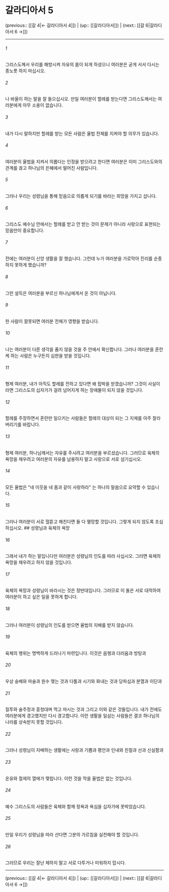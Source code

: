 # 갈라디아서 5

(previous:: [[갈 4|← 갈라디아서 4]]) | (up:: [[갈라디아서]]) | (next:: [[갈 6|갈라디아서 6 →]])

***




###### 1 

그리스도께서 우리를 해방시켜 자유의 몸이 되게 하셨으니 여러분은 굳게 서서 다시는 종노릇 하지 마십시오. 



###### 2 

나 바울이 하는 말을 잘 들으십시오. 만일 여러분이 할례를 받는다면 그리스도께서는 여러분에게 아무 소용이 없습니다. 



###### 3 

내가 다시 말하지만 할례를 받는 모든 사람은 율법 전체를 지켜야 할 의무가 있습니다. 



###### 4 

여러분이 율법을 지켜서 의롭다는 인정을 받으려고 한다면 여러분은 이미 그리스도와의 관계를 끊고 하나님의 은혜에서 떨어진 사람입니다. 



###### 5 

그러나 우리는 성령님을 통해 믿음으로 의롭게 되기를 바라는 희망을 가지고 삽니다. 



###### 6 

그리스도 예수님 안에서는 할례를 받고 안 받는 것이 문제가 아니라 사랑으로 표현되는 믿음만이 중요합니다. 



###### 7 

전에는 여러분이 신앙 생활을 잘 했습니다. 그런데 누가 여러분을 가로막아 진리를 순종하지 못하게 했습니까? 



###### 8 

그런 설득은 여러분을 부르신 하나님에게서 온 것이 아닙니다. 



###### 9 

한 사람이 잘못되면 여러분 전체가 영향을 받습니다. 



###### 10 

나는 여러분이 다른 생각을 품지 않을 것을 주 안에서 확신합니다. 그러나 여러분을 혼란케 하는 사람은 누구든지 심판을 받을 것입니다. 



###### 11 

형제 여러분, 내가 아직도 할례를 전하고 있다면 왜 핍박을 받겠습니까? 그것이 사실이라면 그리스도의 십자가가 걸려 넘어지게 하는 장애물이 되지 않을 것입니다. 



###### 12 

할례를 주장하면서 혼란만 일으키는 사람들은 할례의 대상이 되는 그 지체를 아주 잘라 버리기를 바랍니다. 



###### 13 

형제 여러분, 하나님께서는 자유를 주시려고 여러분을 부르셨습니다. 그러므로 육체의 욕망을 채우려고 여러분의 자유를 남용하지 말고 사랑으로 서로 섬기십시오. 



###### 14 

모든 율법은 "네 이웃을 네 몸과 같이 사랑하라" 는 하나의 말씀으로 요약할 수 있습니다. 



###### 15 

그러나 여러분이 서로 헐뜯고 해친다면 둘 다 멸망할 것입니다. 그렇게 되지 않도록 조심하십시오. ## 성령님과 육체의 욕망 



###### 16 

그래서 내가 하는 말입니다만 여러분은 성령님의 인도를 따라 사십시오. 그러면 육체의 욕망을 채우려고 하지 않을 것입니다. 



###### 17 

육체의 욕망과 성령님이 바라시는 것은 정반대입니다. 그러므로 이 둘은 서로 대적하여 여러분이 하고 싶은 일을 못하게 합니다. 



###### 18 

그러나 여러분이 성령님의 인도를 받으면 율법의 지배를 받지 않습니다. 



###### 19 

육체의 행위는 명백하게 드러나기 마련입니다. 이것은 음행과 더러움과 방탕과 



###### 20 

우상 숭배와 마술과 원수 맺는 것과 다툼과 시기와 화내는 것과 당파심과 분열과 이단과 



###### 21 

질투와 술주정과 흥청대며 먹고 마시는 것과 그리고 이와 같은 것들입니다. 내가 전에도 여러분에게 경고했지만 다시 경고합니다. 이런 생활을 일삼는 사람들은 결코 하나님의 나라를 상속받지 못할 것입니다. 



###### 22 

그러나 성령님이 지배하는 생활에는 사랑과 기쁨과 평안과 인내와 친절과 선과 신실함과 



###### 23 

온유와 절제의 열매가 맺힙니다. 이런 것을 막을 율법은 없는 것입니다. 



###### 24 

예수 그리스도의 사람들은 육체와 함께 정욕과 욕심을 십자가에 못박았습니다. 



###### 25 

만일 우리가 성령님을 따라 산다면 그분의 가르침을 실천해야 할 것입니다. 



###### 26 

그러므로 우리는 잘난 체하지 말고 서로 다투거나 미워하지 맙시다.

***

(previous:: [[갈 4|← 갈라디아서 4]]) | (up:: [[갈라디아서]]) | (next:: [[갈 6|갈라디아서 6 →]])
